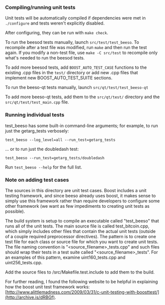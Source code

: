 ### Compiling/running unit tests

Unit tests will be automatically compiled if dependencies were met in `./configure`
and tests weren't explicitly disabled.

After configuring, they can be run with `make check`.

To run the beesod tests manually, launch `src/test/test_beeso`. To recompile
after a test file was modified, run `make` and then run the test again. If you
modify a non-test file, use `make -C src/test` to recompile only what's needed
to run the beesod tests.

To add more beesod tests, add `BOOST_AUTO_TEST_CASE` functions to the existing
.cpp files in the `test/` directory or add new .cpp files that
implement new BOOST_AUTO_TEST_SUITE sections.

To run the beeso-qt tests manually, launch `src/qt/test/test_beeso-qt`

To add more beeso-qt tests, add them to the `src/qt/test/` directory and
the `src/qt/test/test_main.cpp` file.

### Running individual tests

test_beeso has some built-in command-line arguments; for
example, to run just the getarg_tests verbosely:

    test_beeso --log_level=all --run_test=getarg_tests

... or to run just the doubledash test:

    test_beeso --run_test=getarg_tests/doubledash

Run `test_beeso --help` for the full list.

### Note on adding test cases

The sources in this directory are unit test cases.  Boost includes a
unit testing framework, and since beeso already uses boost, it makes
sense to simply use this framework rather than require developers to
configure some other framework (we want as few impediments to creating
unit tests as possible).

The build system is setup to compile an executable called "test_beeso"
that runs all of the unit tests.  The main source file is called
test_bitcoin.cpp, which simply includes other files that contain the
actual unit tests (outside of a couple required preprocessor
directives).  The pattern is to create one test file for each class or
source file for which you want to create unit tests.  The file naming
convention is "<source_filename>_tests.cpp" and such files should wrap
their tests in a test suite called "<source_filename>_tests".  For an
examples of this pattern, examine uint160_tests.cpp and
uint256_tests.cpp.

Add the source files to /src/Makefile.test.include to add them to the build.

For further reading, I found the following website to be helpful in
explaining how the boost unit test framework works:
[http://www.alittlemadness.com/2009/03/31/c-unit-testing-with-boosttest/](http://archive.is/dRBGf).
